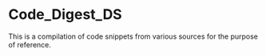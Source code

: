 # Code_Digest_DS
This is a compilation of code snippets from various sources for the purpose of reference.
